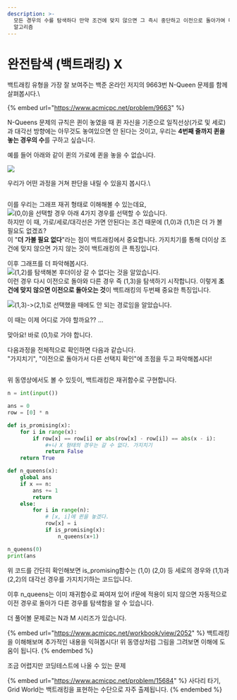 ```yaml
---
description: >-
  모든 경우의 수를 탐색하다 만약 조건에 맞지 않으면 그 즉시 중단하고 이전으로 돌아가여 다시 확인하는 것을 반복하면서 원하는 조건을 찾는
  알고리즘
---
```


# 완전탐색 (백트래킹) X

백트래킹 유형을 가장  잘 보여주는 백준 온라인 저지의 9663번 N-Queen 문제를 함께 살펴봅시다.\


{% embed url="https://www.acmicpc.net/problem/9663" %}

N-Queens 문제의 규칙은 퀸이 놓였을 때 퀸 자신을 기준으로 일직선상(가로 및 세로)과 대각선 방향에는 아무것도 놓여있으면 안 된다는 것이고, 우리는 **4번째 줄까지 퀸을 놓는 경우의 수**를 구하고 싶습니다.

예를 들어 아래와 같이 퀸의 가로에 퀸을 놓을 수 없습니다.

![](<../.gitbook/assets/image (1) (1).png>)

우리가 어떤 과정을 거쳐 판단을 내릴 수 있을지 봅시다.\


<figure><img src="../.gitbook/assets/image (6).png" alt=""><figcaption></figcaption></figure>

이를 우리는 그래프 재귀 형태로 이해해볼 수 있는데요,\
![](<../.gitbook/assets/image (3).png>)(0,0)을 선택할 경우 아래 4가지 경우를 선택할 수 있습니다.\
하지만 이 때, 가로/세로/대각선은 가면 안된다는 조건 때문에 (1,0)과 (1,1)은 더 가 볼 필요도 없겠죠?\
이 "**더 가볼 필요 없다**"라는 점이 백트래킹에서 중요합니다. 가지치기를 통해 더이상 조건에 맞지 않으면 가지 않는 것이 백트래킹의 큰 특징입니다.

이후 그래프를 더 파악해봅시다.\
![](<../.gitbook/assets/image (5).png>)(1,2)를 탐색해본 후더이상 갈 수 없다는 것을 알았습니다.\
이런 경우 다시 이전으로 돌아와 다른 경우 즉 (1,3)을 탐색하기 시작합니다. 이렇게 **조건에 맞지 않으면 이전으로 돌아오는 것**이 백트래킹의 두번째 중요한 특징입니다.

![](../.gitbook/assets/image.png)(1,3)->(2,1)로 선택했을 때에도 안 되는 경로임을 알았습니다.

이 때는 이제 어디로 가야 할까요?? ...

맞아요! 바로 (0,1)로 가야 합니다.



다음과정을 전체적으로 확인하면 다음과 같습니다. \
"가지치기", "이전으로 돌아가서 다른 선택지 확인"에 초점을 두고 파악해봅시다!

<figure><img src="../.gitbook/assets/backtracking.gif" alt=""><figcaption></figcaption></figure>

위 동영상에서도 볼 수 있듯이, 백트래킹은 재귀함수로 구현합니다.

```python
n = int(input())

ans = 0
row = [0] * n

def is_promising(x):
    for i in range(x):
        if row[x] == row[i] or abs(row[x] - row[i]) == abs(x - i):
            #+나 X 형태의 경우는 갈 수 없다. 가지치기
            return False
    return True

def n_queens(x):
    global ans
    if x == n:
        ans += 1
        return
    else:
        for i in range(n):
            # [x, i]에 퀸을 놓겠다.
            row[x] = i
            if is_promising(x):
                n_queens(x+1)

n_queens(0)
print(ans
```

위 코드를 간단히 확인해보면 is\_promising함수는 (1,0) (2,0) 등 세로의 경우와 (1,1)과 (2,2)의 대각선 경우를 가지치기하는 코드입니다.&#x20;

이후 n\_queens는 이미 재귀함수로 짜여져 있어 if문에 적용이 되지 않으면 자동적으로 이전 경우로 돌아가 다른 경우를 탐색함을 알 수 있습니다.



더 풀어볼 문제로는 N과 M 시리즈가 있습니다.

{% embed url="https://www.acmicpc.net/workbook/view/2052" %}
백트래킹을 이해해보며 추가적인 내용을 익혀봅시다! 위 동영상처럼 그림을 그려보면 이해에 도움이 됩니다.
{% endembed %}

조금 어렵지만 코딩테스트에 나올 수 있는 문제

{% embed url="https://www.acmicpc.net/problem/15684" %}
사다리 타기, Grid World는 백트래킹을 표현하는 수단으로 자주 출제됩니다.
{% endembed %}

